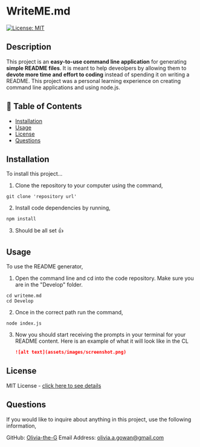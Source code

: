 # WriteME.md
[![License: MIT](https://img.shields.io/badge/License-MIT-yellow?style=flat-square&link=https%3A%2F%2Fopensource.org%2Flicense%2Fmit%2F)](https://opensource.org/license/mit/)

## Description

This project is an **easy-to-use command line application** for generating **simple README files**. It is meant to help deveolpers by allowing them to **devote more time and effort to coding** instead of spending it on writing a README. This project was a personal learning experience on creating command line applications and using node.js. 

## 📘 Table of Contents

- [Installation](#installation)
- [Usage](#usage)
- [License](#license)
- [Questions](#questions)

## Installation

To install this project...

1. Clone the repository to your computer using the command,

```
git clone 'repository url'
```

2. Install code dependencies by running,

```
npm install
```

3. Should be all set 👍

## Usage

To use the README generator, 

1. Open the command line and cd into the code repository. Make sure you are in the "Develop" folder.

```
cd writeme.md
cd Develop
```

2. Once in the correct path run the command,

```
node index.js
```

3. Now you should start receiving the prompts in your terminal for your README content. Here is an example of what it will look like in the CL

    ```md
    ![alt text](assets/images/screenshot.png)
    ```

## License

MIT License - [click here to see details](./LICENSE)

## Questions

If you would like to inquire about anything in this project, use the following information,

  GitHub: [Olivia-the-G](https://github.com/Olivia-the-G)
  Email Address: olivia.a.gowan@gmail.com
